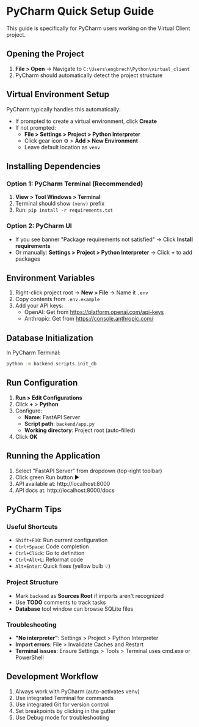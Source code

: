 # PyCharm Quick Setup Guide

This guide is specifically for PyCharm users working on the Virtual Client project.

## Opening the Project

1. **File > Open** → Navigate to `C:\Users\engbrech\Python\virtual_client`
2. PyCharm should automatically detect the project structure

## Virtual Environment Setup

PyCharm typically handles this automatically:

- If prompted to create a virtual environment, click **Create**
- If not prompted:
  - **File > Settings > Project > Python Interpreter**
  - Click gear icon ⚙️ > **Add > New Environment**
  - Leave default location as `venv`

## Installing Dependencies

### Option 1: PyCharm Terminal (Recommended)
1. **View > Tool Windows > Terminal**
2. Terminal should show `(venv)` prefix
3. Run: `pip install -r requirements.txt`

### Option 2: PyCharm UI
- If you see banner "Package requirements not satisfied" → Click **Install requirements**
- Or manually: **Settings > Project > Python Interpreter** → Click **+** to add packages

## Environment Variables

1. Right-click project root → **New > File** → Name it `.env`
2. Copy contents from `.env.example`
3. Add your API keys:
   - OpenAI: Get from https://platform.openai.com/api-keys
   - Anthropic: Get from https://console.anthropic.com/

## Database Initialization

In PyCharm Terminal:
```bash
python -m backend.scripts.init_db
```

## Run Configuration

1. **Run > Edit Configurations**
2. Click **+** > **Python**
3. Configure:
   - **Name**: FastAPI Server
   - **Script path**: `backend/app.py`
   - **Working directory**: Project root (auto-filled)
4. Click **OK**

## Running the Application

1. Select "FastAPI Server" from dropdown (top-right toolbar)
2. Click green Run button ▶️
3. API available at: http://localhost:8000
4. API docs at: http://localhost:8000/docs

## PyCharm Tips

### Useful Shortcuts
- `Shift+F10`: Run current configuration
- `Ctrl+Space`: Code completion
- `Ctrl+Click`: Go to definition
- `Ctrl+Alt+L`: Reformat code
- `Alt+Enter`: Quick fixes (yellow bulb 💡)

### Project Structure
- Mark `backend` as **Sources Root** if imports aren't recognized
- Use **TODO** comments to track tasks
- **Database** tool window can browse SQLite files

### Troubleshooting
- **"No interpreter"**: Settings > Project > Python Interpreter
- **Import errors**: File > Invalidate Caches and Restart
- **Terminal issues**: Ensure Settings > Tools > Terminal uses cmd.exe or PowerShell

## Development Workflow

1. Always work with PyCharm (auto-activates venv)
2. Use integrated Terminal for commands
3. Use integrated Git for version control
4. Set breakpoints by clicking in the gutter
5. Use Debug mode for troubleshooting
